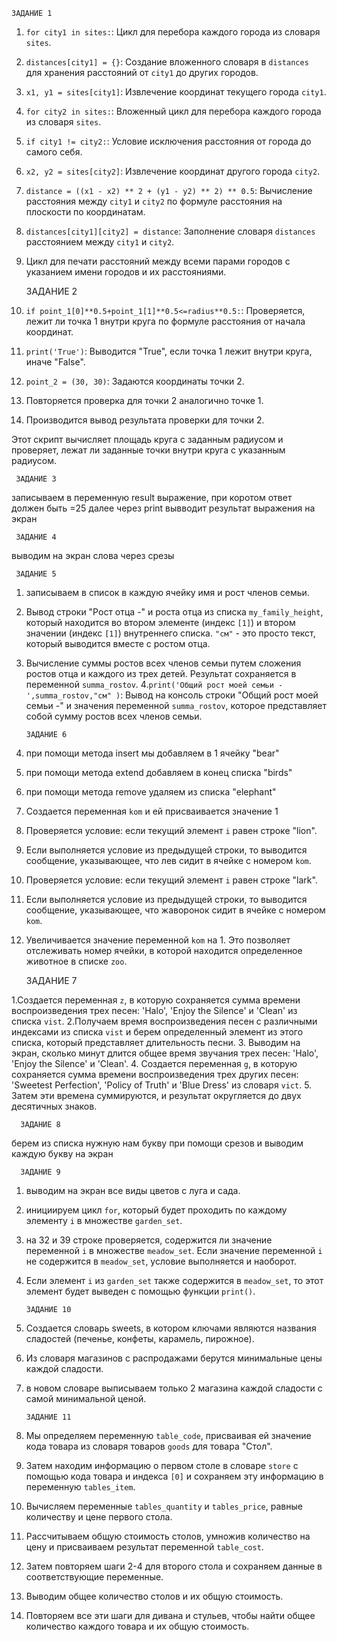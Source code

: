     ЗАДАНИЕ 1

1. `for city1 in sites:`: Цикл для перебора каждого города из словаря `sites`.
2. `distances[city1] = {}`: Создание вложенного словаря в `distances` для хранения расстояний от `city1` до других городов.
3. `x1, y1 = sites[city1]`: Извлечение координат текущего города `city1`.
4. `for city2 in sites:`: Вложенный цикл для перебора каждого города из словаря `sites`.
5. `if city1 != city2:`: Условие исключения расстояния от города до самого себя.
6. `x2, y2 = sites[city2]`: Извлечение координат другого города `city2`.
7. `distance = ((x1 - x2) ** 2 + (y1 - y2) ** 2) ** 0.5`: Вычисление расстояния между `city1` и `city2` по формуле расстояния на плоскости по координатам.
8. `distances[city1][city2] = distance`: Заполнение словаря `distances` расстоянием между `city1` и `city2`.
9. Цикл для печати расстояний между всеми парами городов с указанием имени городов и их расстояниями.

      ЗАДАНИЕ 2
   
1. `if point_1[0]**0.5+point_1[1]**0.5<=radius**0.5:`: Проверяется, лежит ли точка 1 внутри круга по формуле расстояния от начала координат.
2. `print('True')`: Выводится "True", если точка 1 лежит внутри круга, иначе "False".
3. `point_2 = (30, 30)`: Задаются координаты точки 2.
4. Повторяется проверка для точки 2 аналогично точке 1.
5. Производится вывод результата проверки для точки 2.

Этот скрипт вычисляет площадь круга с заданным радиусом и проверяет, лежат ли заданные точки внутри круга с указанным радиусом.

     ЗАДАНИЕ 3

записываем в переменную result выражение, при коротом ответ должен быть =25
далее через print вывводит результат выражения на экран

     ЗАДАНИЕ 4

выводим на экран слова через срезы

     ЗАДАНИЕ 5

1. записываем в список в каждую ячейку имя и рост членов семьи. 
2. Вывод строки "Рост отца -" и роста отца из списка `my_family_height`, который находится во втором элементе (индекс `[1]`) и втором значении (индекс `[1]`) внутреннего списка. `"см"` - это просто текст, который выводится вместе с ростом отца.
3. Вычисление суммы ростов всех членов семьи путем сложения ростов отца и каждого из трех детей. Результат сохраняется в переменной `summa_rostov`.
4.`print('Общий рост моей семьи -',summa_rostov,"см" )`: Вывод на консоль строки "Общий рост моей семьи -" и значения переменной `summa_rostov`, которое представляет собой сумму ростов всех членов семьи.

       ЗАДАНИЕ 6

1. при помощи метода insert мы добавляем в 1 ячейку "bear"
2. при помощи метода extend добавляем в конец списка "birds"
3. при помощи метода remove удаляем из списка "elephant"
4. Создается переменная `kom` и ей присваивается значение 1
5. Проверяется условие: если текущий элемент `i` равен строке "lion".
6. Если выполняется условие из предыдущей строки, то выводится сообщение, указывающее, что лев сидит в ячейке с номером `kom`.
7. Проверяется условие: если текущий элемент `i` равен строке "lark".
8. Если выполняется условие из предыдущей строки, то выводится сообщение, указывающее, что жаворонок сидит в ячейке с номером `kom`.
9. Увеличивается значение переменной `kom` на 1. Это позволяет отслеживать номер ячейки, в которой находится определенное животное в списке `zoo`.

      ЗАДАНИЕ 7

1.Создается переменная `z`, в которую сохраняется сумма времени воспроизведения трех песен: 'Halo', 'Enjoy the Silence' и 'Clean' из списка `vist`.
2.Получаем время воспроизведения песен с различными индексами из списка `vist` и берем определенный элемент из этого списка, который представляет длительность песни.
3. Выводим на экран, сколько минут длится общее время звучания трех песен: 'Halo', 'Enjoy the Silence' и 'Clean'.
4. Создается переменная `g`, в которую сохраняется сумма времени воспроизведения трех других песен: 'Sweetest Perfection', 'Policy of Truth' и 'Blue Dress' из словаря `vict`.
5. Затем эти времена суммируются, и результат округляется до двух десятичных знаков.

      ЗАДАНИЕ 8

берем из списка нужную нам букву при помощи срезов и выводим каждую букву на экран

      ЗАДАНИЕ 9

1. выводим на экран все виды цветов с луга и сада.
2. инициируем цикл `for`, который будет проходить по каждому элементу `i` в множестве `garden_set`.
3. на 32 и 39 строке проверяется, содержится ли значение переменной `i` в множестве `meadow_set`. Если значение переменной `i` не содержится в `meadow_set`, условие выполняется и наоборот.
4. Если элемент `i` из `garden_set` также содержится в `meadow_set`, то этот элемент будет выведен с помощью функции `print()`.
   
       ЗАДАНИЕ 10

1. Создается словарь sweets, в котором ключами являются названия сладостей (печенье, конфеты, карамель, пирожное).
2. Из словаря магазинов с распродажами берутся минимальные цены каждой сладости.
3. в новом словаре выписываем только 2 магазина каждой сладости с самой минимальной ценой.
   
       ЗАДАНИЕ 11

1. Мы определяем переменную `table_code`, присваивая ей значение кода товара из словаря товаров `goods` для товара "Стол".
2. Затем находим информацию о первом столе в словаре `store` с помощью кода товара и индекса `[0]` и сохраняем эту информацию в переменную `tables_item`.
3. Вычисляем переменные `tables_quantity` и `tables_price`, равные количеству и цене первого стола.
4. Рассчитываем общую стоимость столов, умножив количество на цену и присваиваем результат переменной `table_cost`.
5. Затем повторяем шаги 2-4 для второго стола и сохраняем данные в соответствующие переменные.
6. Выводим общее количество столов и их общую стоимость.
7. Повторяем все эти шаги для дивана и стульев, чтобы найти общее количество каждого товара и их общую стоимость.
